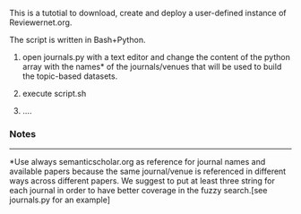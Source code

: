 This is a tutotial to download, create and deploy a user-defined instance of Reviewernet.org.

The script is written in Bash+Python.

1. open journals.py with a text editor and change the content of the python array with the names* of the journals/venues that will be used to build the topic-based datasets.  

2. execute script.sh

3. ....

### Notes
<hr>
*Use always semanticscholar.org as reference for journal names and available papers because the same journal/venue is referenced in different ways across different papers.
We suggest to put at least three string for each journal in order to have better coverage in the fuzzy search.[see journals.py for an example]
